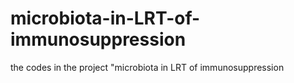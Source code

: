 # microbiota-in-LRT-of-immunosuppression
the codes in the project "microbiota in LRT of immunosuppression
